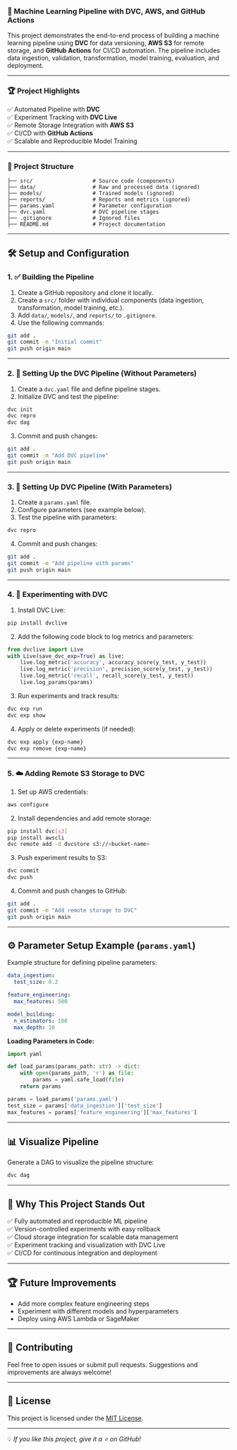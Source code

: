 ### 🚀 Machine Learning Pipeline with DVC, AWS, and GitHub Actions

This project demonstrates the end-to-end process of building a machine learning pipeline using **DVC** for data versioning, **AWS S3** for remote storage, and **GitHub Actions** for CI/CD automation. The pipeline includes data ingestion, validation, transformation, model training, evaluation, and deployment.

---

### 🏆 **Project Highlights**
✅ Automated Pipeline with **DVC**  
✅ Experiment Tracking with **DVC Live**  
✅ Remote Storage Integration with **AWS S3**  
✅ CI/CD with **GitHub Actions**  
✅ Scalable and Reproducible Model Training  

---

### 📁 **Project Structure**
```
├── src/                   # Source code (components)
├── data/                  # Raw and processed data (ignored)
├── models/                # Trained models (ignored)
├── reports/               # Reports and metrics (ignored)
├── params.yaml            # Parameter configuration
├── dvc.yaml               # DVC pipeline stages
├── .gitignore             # Ignored files
├── README.md              # Project documentation
```

---

## 🛠️ **Setup and Configuration**

### 1. ✅ **Building the Pipeline**
1. Create a GitHub repository and clone it locally.  
2. Create a `src/` folder with individual components (data ingestion, transformation, model training, etc.).  
3. Add `data/`, `models/`, and `reports/` to `.gitignore`.  
4. Use the following commands:  
```bash
git add .
git commit -m "Initial commit"
git push origin main
```

---

### 2. 🚀 **Setting Up the DVC Pipeline (Without Parameters)**
1. Create a `dvc.yaml` file and define pipeline stages.  
2. Initialize DVC and test the pipeline:  
```bash
dvc init
dvc repro
dvc dag
```
3. Commit and push changes:  
```bash
git add .
git commit -m "Add DVC pipeline"
git push origin main
```

---

### 3. 🔧 **Setting Up DVC Pipeline (With Parameters)**
1. Create a `params.yaml` file.  
2. Configure parameters (see example below).  
3. Test the pipeline with parameters:  
```bash
dvc repro
```
4. Commit and push changes:  
```bash
git add .
git commit -m "Add pipeline with params"
git push origin main
```

---

### 4. 🧪 **Experimenting with DVC**
1. Install DVC Live:  
```bash
pip install dvclive
```
2. Add the following code block to log metrics and parameters:  
```python
from dvclive import Live
with Live(save_dvc_exp=True) as live:
    live.log_metric('accuracy', accuracy_score(y_test, y_test))
    live.log_metric('precision', precision_score(y_test, y_test))
    live.log_metric('recall', recall_score(y_test, y_test))
    live.log_params(params)
```
3. Run experiments and track results:  
```bash
dvc exp run
dvc exp show
```
4. Apply or delete experiments (if needed):  
```bash
dvc exp apply {exp-name}
dvc exp remove {exp-name}
```

---

### 5. ☁️ **Adding Remote S3 Storage to DVC**
1. Set up AWS credentials:  
```bash
aws configure
```
2. Install dependencies and add remote storage:  
```bash
pip install dvc[s3]
pip install awscli
dvc remote add -d dvcstore s3://<bucket-name>
```
3. Push experiment results to S3:  
```bash
dvc commit
dvc push
```
4. Commit and push changes to GitHub:  
```bash
git add .
git commit -m "Add remote storage to DVC"
git push origin main
```

---

## ⚙️ **Parameter Setup Example (`params.yaml`)**
Example structure for defining pipeline parameters:
```yaml
data_ingestion:
  test_size: 0.2

feature_engineering:
  max_features: 500

model_building:
  n_estimators: 100
  max_depth: 10
```

**Loading Parameters in Code:**
```python
import yaml

def load_params(params_path: str) -> dict:
    with open(params_path, 'r') as file:
        params = yaml.safe_load(file)
    return params

params = load_params('params.yaml')
test_size = params['data_ingestion']['test_size']
max_features = params['feature_engineering']['max_features']
```

---

## 📊 **Visualize Pipeline**
Generate a DAG to visualize the pipeline structure:
```bash
dvc dag
```

---

## 🚀 **Why This Project Stands Out**
✅ Fully automated and reproducible ML pipeline  
✅ Version-controlled experiments with easy rollback  
✅ Cloud storage integration for scalable data management  
✅ Experiment tracking and visualization with DVC Live  
✅ CI/CD for continuous integration and deployment  

---

## 🏆 **Future Improvements**
- Add more complex feature engineering steps  
- Experiment with different models and hyperparameters  
- Deploy using AWS Lambda or SageMaker  

---

## 🤝 **Contributing**
Feel free to open issues or submit pull requests. Suggestions and improvements are always welcome!  

---

## 📄 **License**
This project is licensed under the [MIT License](LICENSE).  

---

💡 *If you like this project, give it a ⭐ on GitHub!*  
